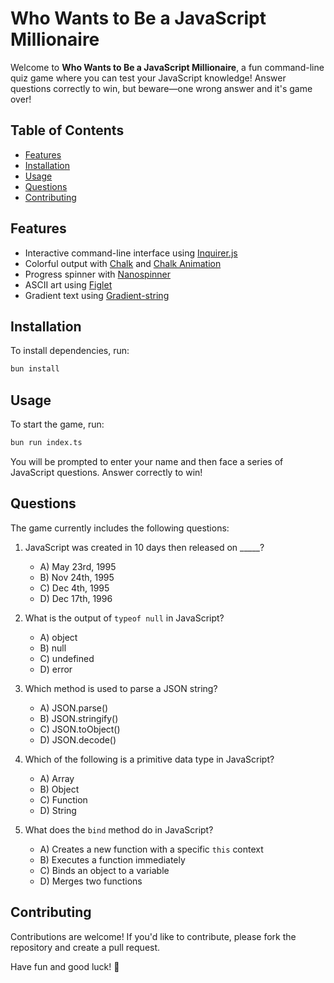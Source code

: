 # Who Wants to Be a JavaScript Millionaire

Welcome to **Who Wants to Be a JavaScript Millionaire**, a fun command-line quiz game where you can test your JavaScript knowledge! Answer questions correctly to win, but beware—one wrong answer and it's game over!

## Table of Contents

- [Features](#features)
- [Installation](#installation)
- [Usage](#usage)
- [Questions](#questions)
- [Contributing](#contributing)

## Features

- Interactive command-line interface using [Inquirer.js](https://www.npmjs.com/package/inquirer)
- Colorful output with [Chalk](https://www.npmjs.com/package/chalk) and [Chalk Animation](https://www.npmjs.com/package/chalk-animation)
- Progress spinner with [Nanospinner](https://www.npmjs.com/package/nanospinner)
- ASCII art using [Figlet](https://www.npmjs.com/package/figlet)
- Gradient text using [Gradient-string](https://www.npmjs.com/package/gradient-string)

## Installation

To install dependencies, run:

```bash
bun install
```

## Usage

To start the game, run:

```bash
bun run index.ts
```

You will be prompted to enter your name and then face a series of JavaScript questions. Answer correctly to win!

## Questions

The game currently includes the following questions:

1. JavaScript was created in 10 days then released on _____?
   - A) May 23rd, 1995
   - B) Nov 24th, 1995
   - C) Dec 4th, 1995
   - D) Dec 17th, 1996

2. What is the output of `typeof null` in JavaScript?
   - A) object
   - B) null
   - C) undefined
   - D) error

3. Which method is used to parse a JSON string?
   - A) JSON.parse()
   - B) JSON.stringify()
   - C) JSON.toObject()
   - D) JSON.decode()

4. Which of the following is a primitive data type in JavaScript?
   - A) Array
   - B) Object
   - C) Function
   - D) String

5. What does the `bind` method do in JavaScript?
   - A) Creates a new function with a specific `this` context
   - B) Executes a function immediately
   - C) Binds an object to a variable
   - D) Merges two functions

## Contributing

Contributions are welcome! If you'd like to contribute, please fork the repository and create a pull request.

Have fun and good luck! 🎉
